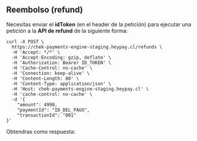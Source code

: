 ## Reembolso (refund)

Necesitas enviar el **idToken** (en el header de la petición) para ejecutar una petición a la **API de refund** de la siguiente forma:

```
curl -X POST \
  https://chek-payments-engine-staging.heypay.cl/refunds \
  -H 'Accept: */*' \
  -H 'Accept-Encoding: gzip, deflate' \
  -H 'Authorization: Bearer ID_TOKEN' \
  -H 'Cache-Control: no-cache' \
  -H 'Connection: keep-alive' \
  -H 'Content-Length: 80' \
  -H 'Content-Type: application/json' \
  -H 'Host: chek-payments-engine-staging.heypay.cl' \
  -H 'cache-control: no-cache' \
  -d '{
	"amount": 4990,
	"paymentId": "ID_DEL_PAGO",
	"transactionId": "001"
}'
```
Obtendras como respuesta:

```

```
